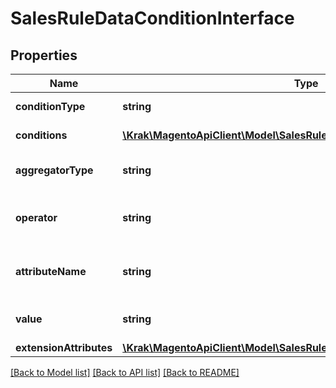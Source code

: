 # SalesRuleDataConditionInterface

## Properties
Name | Type | Description | Notes
------------ | ------------- | ------------- | -------------
**conditionType** | **string** | Condition type | 
**conditions** | [**\Krak\MagentoApiClient\Model\SalesRuleDataConditionInterface[]**](SalesRuleDataConditionInterface.md) | List of conditions | [optional] 
**aggregatorType** | **string** | The aggregator type | [optional] 
**operator** | **string** | The operator of the condition | 
**attributeName** | **string** | The attribute name of the condition | [optional] 
**value** | **string** | The value of the condition | 
**extensionAttributes** | [**\Krak\MagentoApiClient\Model\SalesRuleDataConditionExtensionInterface**](SalesRuleDataConditionExtensionInterface.md) |  | [optional] 

[[Back to Model list]](../README.md#documentation-for-models) [[Back to API list]](../README.md#documentation-for-api-endpoints) [[Back to README]](../README.md)


